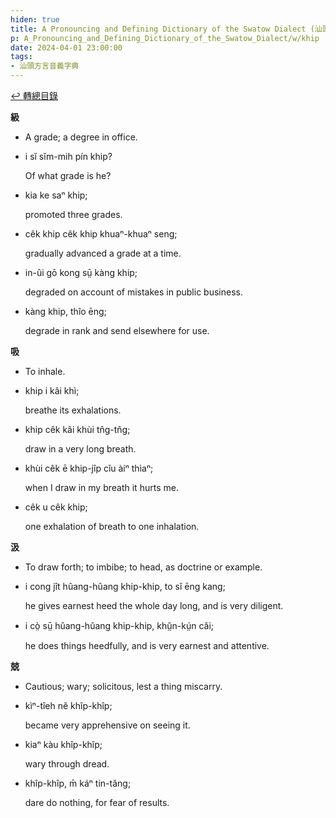 ```yaml
---
hiden: true
title: A Pronouncing and Defining Dictionary of the Swatow Dialect (汕頭方言音義字典) / khip
p: A_Pronouncing_and_Defining_Dictionary_of_the_Swatow_Dialect/w/khip
date: 2024-04-01 23:00:00
tags: 
- 汕頭方言音義字典
---
```


[↩️ 轉總目錄](/A_Pronouncing_and_Defining_Dictionary_of_the_Swatow_Dialect)


**級**
- A grade; a degree in office.

- i sĭ sĭm-mih pín khip?

  Of what grade is he?

- kia ke saⁿ khip;

  promoted three grades.

- cêk khip cêk khip khuaⁿ-khuaⁿ seng;

  gradually advanced a grade at a time.

- in-ûi gō kong sṳ̄ kàng khip;

  degraded on account of mistakes in public business.

- kàng khip, thîo ēng;

  degrade in rank and send elsewhere for use.

**吸**
- To inhale.

- khip i kâi khì;

  breathe its exhalations.

- khip cêk kâi khùi tn̂g-tn̂g;

  draw in a very long breath.

- khùi cêk ē khip-jîp cĭu àiⁿ thìaⁿ;

  when I draw in my breath it hurts me.

- cêk u cêk khip;

  one exhalation of breath to one inhalation.

**汲**
- To draw forth; to imbibe; to head, as doctrine or example.

- i cong jît hûang-hûang khip-khip, to sĭ ēng kang;

  he gives earnest heed the whole day long, and is very diligent.

- i cò̤ sṳ̄ hûang-hûang khip-khip, khṳ̂n-kṳ́n căi;

  he does things heedfully, and is very earnest and attentive.

**兢**
- Cautious; wary; solicitous, lest a thing miscarry.

- kìⁿ-tîeh nĕ khîp-khîp;

  became very apprehensive on seeing it.

- kiaⁿ kàu khîp-khîp;

  wary through dread.

- khîp-khîp, m̄ káⁿ tin-tăng;

  dare do nothing, for fear of results.